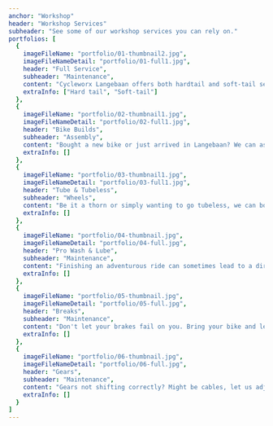 ```yaml
---
anchor: "Workshop"
header: "Workshop Services"
subheader: "See some of our workshop services you can rely on."
portfolios: [
  {
    imageFileName: "portfolio/01-thumbnail2.jpg",
    imageFileNameDetail: "portfolio/01-full1.jpg",
    header: "Full Service",
    subheader: "Maintenance",
    content: "Cycleworx Langebaan offers both hardtail and soft-tail services. First we make sure your bike is as clean as its ever been. Then we check and fix every part of your bike, making sure that when it leaves the shop it feels like a brand-new bike.",
    extraInfo: ["Hard tail", "Soft-tail"]
  },
  {
    imageFileName: "portfolio/02-thumbnail1.jpg",
    imageFileNameDetail: "portfolio/02-full1.jpg",
    header: "Bike Builds",
    subheader: "Assembly",
    content: "Bought a new bike or just arrived in Langebaan? We can assemble your bike for you making sure everything is there in the process. Not just do we assemble but we also disassemble.",
    extraInfo: []
  },
  {
    imageFileName: "portfolio/03-thumbnail1.jpg",
    imageFileNameDetail: "portfolio/03-full1.jpg",
    header: "Tube & Tubeless",
    subheader: "Wheels",
    content: "Be it a thorn or simply wanting to go tubeless, we can both insert new tubes and guide you through the process of going tubeless.",
    extraInfo: []
  },
  {
    imageFileName: "portfolio/04-thumbnail.jpg",
    imageFileNameDetail: "portfolio/04-full.jpg",
    header: "Pro Wash & Lube",
    subheader: "Maintenance",
    content: "Finishing an adventurous ride can sometimes lead to a dirty bike, and we can fix that. Just bring your bike to us, and we'll make sure that it shines afterwards.",
    extraInfo: []
  },
  {
    imageFileName: "portfolio/05-thumbnail.jpg",
    imageFileNameDetail: "portfolio/05-full.jpg",
    header: "Breaks",
    subheader: "Maintenance",
    content: "Don't let your brakes fail on you. Bring your bike and let us bleed your brakes and make sure they work as expected.",
    extraInfo: []
  },
  {
    imageFileName: "portfolio/06-thumbnail.jpg",
    imageFileNameDetail: "portfolio/06-full.jpg",
    header: "Gears",
    subheader: "Maintenance",
    content: "Gears not shifting correctly? Might be cables, let us adjust your gears to perfection making them as smooth as butter.",
    extraInfo: []
  }
]
---
```

